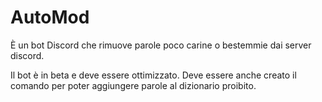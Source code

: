 # AutoMod

È un bot Discord che rimuove parole poco carine o bestemmie dai server discord.

Il bot è in beta e deve essere ottimizzato. Deve essere anche creato il comando per poter aggiungere parole al dizionario proibito.